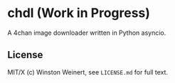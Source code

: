 # chdl (Work in Progress)

A 4chan image downloader written in Python asyncio.

## License

MIT/X (c) Winston Weinert, see `LICENSE.md` for full text.
